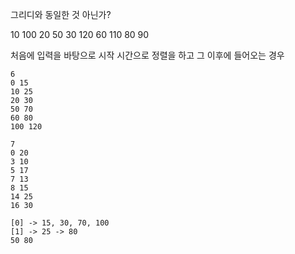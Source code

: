 그리디와 동일한 것 아닌가?

10 100
20 50
30 120
60 110
80 90

처음에 입력을 바탕으로 시작 시간으로 정렬을 하고 그 이후에 들어오는 경우 

```
6
0 15
10 25
20 30
50 70
60 80
100 120

7
0 20
3 10
5 17
7 13
8 15
14 25
16 30

[0] -> 15, 30, 70, 100
[1] -> 25 -> 80
50 80
```